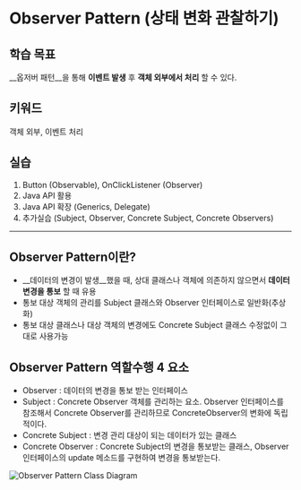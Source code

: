 # Observer Pattern (상태 변화 관찰하기)

## 학습 목표
__옵저버 패턴__을 통해 __이벤트 발생__ 후 __객체 외부에서 처리__ 할 수 있다.

## 키워드
객체 외부, 이벤트 처리

## 실습
1. Button (Observable), OnClickListener (Observer)
2. Java API 활용
3. Java API 확장 (Generics, Delegate)
4. 추가실습 (Subject, Observer, Concrete Subject, Concrete Observers)

----

## Observer Pattern이란?
- __데이터의 변경이 발생__했을 때, 상대 클래스나 객체에 의존하지 않으면서 __데이터 변경을 통보__ 할 때 유용
- 통보 대상 객체의 관리를 Subject 클래스와 Observer 인터페이스로 일반화(추상화)
- 통보 대상 클래스나 대상 객체의 변경에도 Concrete Subject 클래스 수정없이 그대로 사용가능

## Observer Pattern 역할수행 4 요소
- Observer : 데이터의 변경을 통보 받는 인터페이스
- Subject : Concrete Observer 객체를 관리하는 요소. Observer 인터페이스를 참조해서 Concrete Observer를 관리하므로 ConcreteObserver의 변화에 독립적이다.
- Concrete Subject : 변경 관리 대상이 되는 데이터가 있는 클래스
- Concrete Observer : Concrete Subject의 변경을 통보받는 클래스, Observer 인터페이스의 update 메소드를 구현하여 변경을 통보받는다.

![Observer Pattern Class Diagram](http://java.dzone.com/sites/all/files/observer_pattern.PNG)